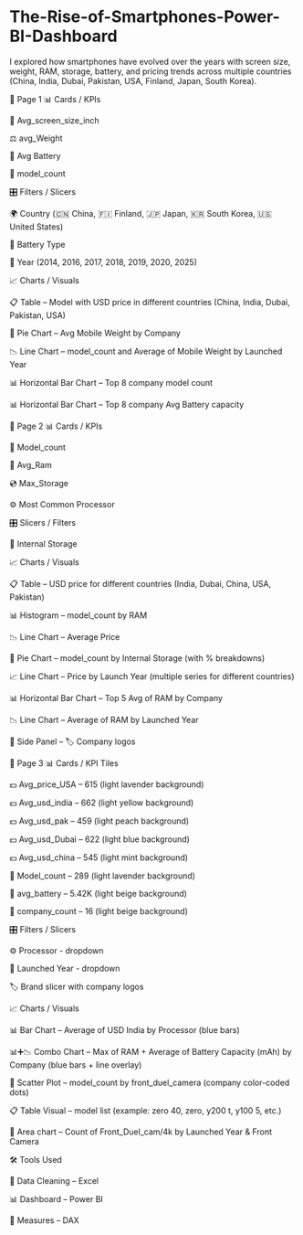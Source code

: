 # The-Rise-of-Smartphones-Power-BI-Dashboard
I explored how smartphones have evolved over the years with screen size, weight, RAM, storage, battery, and pricing trends across multiple countries  (China, India, Dubai, Pakistan, USA, Finland, Japan, South Korea).

📄 Page 1
📊 Cards / KPIs

📐 Avg_screen_size_inch

⚖️ avg_Weight

🔋 Avg Battery

📱 model_count

🎛️ Filters / Slicers

🌍 Country (🇨🇳 China, 🇫🇮 Finland, 🇯🇵 Japan, 🇰🇷 South Korea, 🇺🇸 United States)

🔋 Battery Type

📅 Year (2014, 2016, 2017, 2018, 2019, 2020, 2025)

📈 Charts / Visuals

📋 Table – Model with USD price in different countries (China, India, Dubai, Pakistan, USA)

🥧 Pie Chart – Avg Mobile Weight by Company

📉 Line Chart – model_count and Average of Mobile Weight by Launched Year

📊 Horizontal Bar Chart – Top 8 company model count

📊 Horizontal Bar Chart – Top 8 company Avg Battery capacity

📄 Page 2
📊 Cards / KPIs

📱 Model_count

💾 Avg_Ram

💿 Max_Storage

⚙️ Most Common Processor

🎛️ Slicers / Filters

💽 Internal Storage

📈 Charts / Visuals

📋 Table – USD price for different countries (India, Dubai, China, USA, Pakistan)

📊 Histogram – model_count by RAM

📉 Line Chart – Average Price

🥧 Pie Chart – model_count by Internal Storage (with % breakdowns)

📈 Line Chart – Price by Launch Year (multiple series for different countries)

📊 Horizontal Bar Chart – Top 5 Avg of RAM by Company

📉 Line Chart – Average of RAM by Launched Year

📌 Side Panel – 🏷️ Company logos

📄 Page 3
📊 Cards / KPI Tiles

💵 Avg_price_USA – 615 (light lavender background)

💵 Avg_usd_india – 662 (light yellow background)

💵 Avg_usd_pak – 459 (light peach background)

💵 Avg_usd_Dubai – 622 (light blue background)

💵 Avg_usd_china – 545 (light mint background)

📱 Model_count – 289 (light lavender background)

🔋 avg_battery – 5.42K (light beige background)

🏢 company_count – 16 (light beige background)

🎛️ Filters / Slicers

⚙️ Processor - dropdown

📅 Launched Year - dropdown

🏷️ Brand slicer with company logos

📈 Charts / Visuals

📊 Bar Chart – Average of USD India by Processor (blue bars)

📊➕📉 Combo Chart – Max of RAM + Average of Battery Capacity (mAh) by Company (blue bars + line overlay)

🔵 Scatter Plot – model_count by front_duel_camera (company color-coded dots)

📋 Table Visual – model list (example: zero 40, zero, y200 t, y100 5, etc.)

🌄 Area chart – Count of Front_Duel_cam/4k by Launched Year & Front Camera

🛠️ Tools Used

🧹 Data Cleaning – Excel

📊 Dashboard – Power BI

🔢 Measures – DAX
